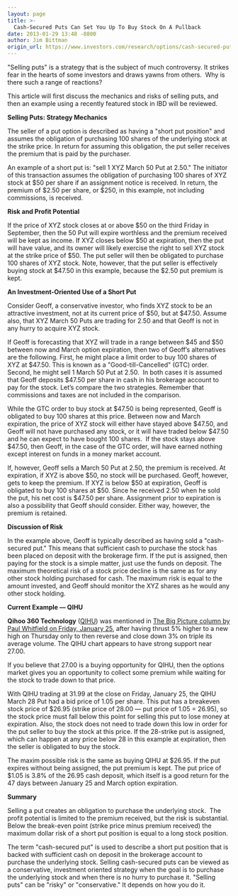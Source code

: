 ```yaml
---
layout: page
title: >-
  Cash-Secured Puts Can Set You Up To Buy Stock On A Pullback
date: 2013-01-29 13:48 -0800
author: Jim Bittman
origin_url: https://www.investors.com/research/options/cash-secured-puts-can-set-you-up-to-buy-stock-on-a-pullback/
---
```






"Selling puts" is a strategy that is the subject of much controversy. It strikes fear in the hearts of some investors and draws yawns from others.  Why is there such a range of reactions?

  

This article will first discuss the mechanics and risks of selling puts, and then an example using a recently featured stock in IBD will be reviewed.

  

**Selling Puts: Strategy Mechanics**

  

The seller of a put option is described as having a "short put position" and assumes the obligation of purchasing 100 shares of the underlying stock at the strike price. In return for assuming this obligation, the put seller receives the premium that is paid by the purchaser. 

  

An example of a short put is: "sell 1 XYZ March 50 Put at 2.50." The initiator of this transaction assumes the obligation of purchasing 100 shares of XYZ stock at $50 per share if an assignment notice is received. In return, the premium of $2.50 per share, or $250, in this example, not including commissions, is received.

  

**Risk and Profit Potential**

  

If the price of XYZ stock closes at or above $50 on the third Friday in September, then the 50 Put will expire worthless and the premium received will be kept as income. If XYZ closes below $50 at expiration, then the put will have value, and its owner will likely exercise the right to sell XYZ stock at the strike price of $50. The put seller will then be obligated to purchase 100 shares of XYZ stock. Note, however, that the put seller is effectively buying stock at $47.50 in this example, because the $2.50 put premium is kept.

  

**An Investment-Oriented Use of a Short Put**

  

Consider Geoff, a conservative investor, who finds XYZ stock to be an attractive investment, not at its current price of $50, but at $47.50. Assume also, that XYZ March 50 Puts are trading for 2.50 and that Geoff is not in any hurry to acquire XYZ stock.

  

If Geoff is forecasting that XYZ will trade in a range between $45 and $50 between now and March option expiration, then two of Geoff’s alternatives are the following. First, he might place a limit order to buy 100 shares of XYZ at $47.50. This is known as a "Good-till-Cancelled" (GTC) order. Second, he might sell 1 March 50 Put at 2.50.  In both cases it is assumed that Geoff deposits $47.50 per share in cash in his brokerage account to pay for the stock. Let’s compare the two strategies. Remember that commissions and taxes are not included in the comparison.

  

While the GTC order to buy stock at $47.50 is being represented, Geoff is obligated to buy 100 shares at this price. Between now and March expiration, the price of XYZ stock will either have stayed above $47.50, and Geoff will not have purchased any stock, or it will have traded below $47.50 and he can expect to have bought 100 shares.  If the stock stays above $47.50, then Geoff, in the case of the GTC order, will have earned nothing except interest on funds in a money market account.

  

If, however, Geoff sells a March 50 Put at 2.50, the premium is received. At expiration, if XYZ is above $50, no stock will be purchased. Geoff, however, gets to keep the premium. If XYZ is below $50 at expiration, Geoff is obligated to buy 100 shares at $50. Since he received 2.50 when he sold the put, his net cost is $47.50 per share. Assignment prior to expiration is also a possibility that Geoff should consider. Either way, however, the premium is retained.

  

**Discussion of Risk**

  

In the example above, Geoff is typically described as having sold a "cash-secured put." This means that sufficient cash to purchase the stock has been placed on deposit with the brokerage firm. If the put is assigned, then paying for the stock is a simple matter, just use the funds on deposit. The maximum theoretical risk of a stock price decline is the same as for any other stock holding purchased for cash. The maximum risk is equal to the amount invested, and Geoff should monitor the XYZ shares as he would any other stock holding.

  

**Current Example — QIHU**

  

**Qihoo 360 Technology** ([QIHU](https://research.investors.com/quote.aspx?symbol=QIHU)) was mentioned in [The Big Picture column by Paul Whitfield on Friday, January 25](http://news.investors.com/investing-the-big-picture/012413-641860-stock-indexes-mixed-but-each-suffers-distribution.htm), after having thrust 5% higher to a new high on Thursday only to then reverse and close down 3% on triple its average volume. The QIHU chart appears to have strong support near 27.00.

  

If you believe that 27.00 is a buying opportunity for QIHU, then the options market gives you an opportunity to collect some premium while waiting for the stock to trade down to that price.

  

With QIHU trading at 31.99 at the close on Friday, January 25, the QIHU March 28 Put had a bid price of 1.05 per share. This put has a breakeven stock price of $26.95 (strike price of 28.00 — put price of 1.05 = 26.95), so the stock price must fall below this point for selling this put to lose money at expiration. Also, the stock does not need to trade down this low in order for the put seller to buy the stock at this price. If the 28-strike put is assigned, which can happen at any price below 28 in this example at expiration, then the seller is obligated to buy the stock.

  

The maxim possible risk is the same as buying QIHU at $26.95. If the put expires without being assigned, the put premium is kept. The put price of $1.05 is 3.8% of the 26.95 cash deposit, which itself is a good return for the 47 days between January 25 and March option expiration.

  

**Summary**

  

Selling a put creates an obligation to purchase the underlying stock.  The profit potential is limited to the premium received, but the risk is substantial. Below the break-even point (strike price minus premium received) the maximum dollar risk of a short put position is equal to a long stock position.

  

The term "cash-secured put" is used to describe a short put position that is backed with sufficient cash on deposit in the brokerage account to purchase the underlying stock. Selling cash-secured puts can be viewed as a conservative, investment oriented strategy when the goal is to purchase the underlying stock and when there is no hurry to purchase it. "Selling puts" can be "risky" or "conservative." It depends on how you do it.




